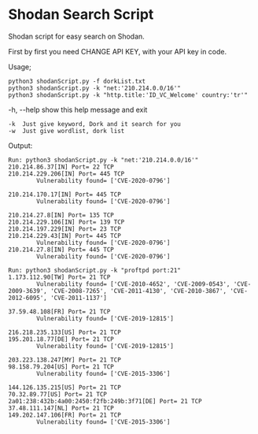 # Shodan Search Script
Shodan script for easy search on Shodan.

First by first you need CHANGE API KEY, with your API key in code. 

Usage;

	python3 shodanScript.py -f dorkList.txt
	python3 shodanScript.py -k "net:'210.214.0.0/16'"
	python3 shodanScript.py -k "http.title:'ID_VC_Welcome' country:'tr'" 
	
-h, --help  show this help message and exit

	-k  Just give keyword, Dork and it search for you
	-w  Just give wordlist, dork list
 
Output:

```
Run: python3 shodanScript.py -k "net:'210.214.0.0/16'"
210.214.86.37[IN] Port= 22 TCP
210.214.229.206[IN] Port= 445 TCP
        Vulnerability found= ['CVE-2020-0796']

210.214.170.17[IN] Port= 445 TCP
        Vulnerability found= ['CVE-2020-0796']

210.214.27.8[IN] Port= 135 TCP
210.214.229.106[IN] Port= 139 TCP
210.214.197.229[IN] Port= 23 TCP
210.214.229.43[IN] Port= 445 TCP
        Vulnerability found= ['CVE-2020-0796']
210.214.27.8[IN] Port= 445 TCP
        Vulnerability found= ['CVE-2020-0796']
```

```
Run: python3 shodanScript.py -k "proftpd port:21" 
1.173.112.90[TW] Port= 21 TCP
        Vulnerability found= ['CVE-2010-4652', 'CVE-2009-0543', 'CVE-2009-3639', 'CVE-2008-7265', 'CVE-2011-4130', 'CVE-2010-3867', 'CVE-2012-6095', 'CVE-2011-1137']

37.59.48.108[FR] Port= 21 TCP
        Vulnerability found= ['CVE-2019-12815']

216.218.235.133[US] Port= 21 TCP
195.201.18.77[DE] Port= 21 TCP
        Vulnerability found= ['CVE-2019-12815']
	
203.223.138.247[MY] Port= 21 TCP
98.158.79.204[US] Port= 21 TCP
        Vulnerability found= ['CVE-2015-3306']
	
144.126.135.215[US] Port= 21 TCP
70.32.89.77[US] Port= 21 TCP
2a01:238:432b:4a00:2450:f2fb:249b:3f71[DE] Port= 21 TCP
37.48.111.147[NL] Port= 21 TCP
149.202.147.106[FR] Port= 21 TCP
        Vulnerability found= ['CVE-2015-3306']
```
